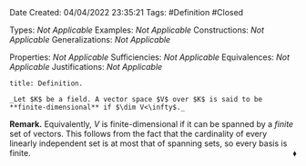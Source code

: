 <br />
<br />

Date Created: 04/04/2022 23:35:21
Tags: #Definition #Closed

Types: _Not Applicable_
Examples: _Not Applicable_
Constructions: _Not Applicable_
Generalizations: _Not Applicable_

Properties: _Not Applicable_
Sufficiencies: _Not Applicable_
Equivalences: _Not Applicable_
Justifications: _Not Applicable_

``` ad-Definition
title: Definition.

_Let $K$ be a field. A vector space $V$ over $K$ is said to be **finite-dimensional** if $\dim V<\infty$._

```

**Remark.** Equivalently, $V$ is finite-dimensional if it can be spanned by a _finite_ set of vectors. This follows from the fact that the cardinality of every linearly independent set is at most that of spanning sets, so every basis is finite.<span style="float:right;">$\blacklozenge$</span>
